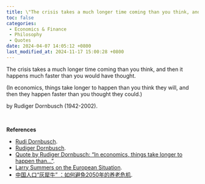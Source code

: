 ```yaml
---
title: \"The crisis takes a much longer time coming than you think, and then it happens much faster than you would have thought.\"
toc: false
categories:
 - Economics & Finance
 - Philosophy
 - Quotes
date: 2024-04-07 14:05:12 +0800
last_modified_at: 2024-11-17 15:00:28 +0800
---
```


<div class="quote--left" markdown="1">

The crisis takes a much longer time coming than you think, and then it happens much faster than you would have thought.

(In economics, things take longer to happen than you think they will, and then they happen faster than you thought they could.)

by Rudiger Dornbusch (1942-2002).

</div>

<br>

**References**

- [Rudi Dornbusch](https://en.wikipedia.org/wiki/Rudi_Dornbusch).
- [Rudiger Dornbusch](https://en.wikiquote.org/wiki/Rudiger_Dornbusch).
- [Quote by Rudiger Dornbusch: “In economics, things take longer to happen than...”](https://www.goodreads.com/quotes/7440855-in-economics-things-take-longer-to-happen-than-you-think).
- [Larry Summers on the European Situation](https://www.econlib.org/archives/2011/09/larry_summers_o_1.html).
- [中国人口“灰犀牛” ：如何避免2050年的养老危机](https://www.bbc.com/zhongwen/simp/business-68543306).

